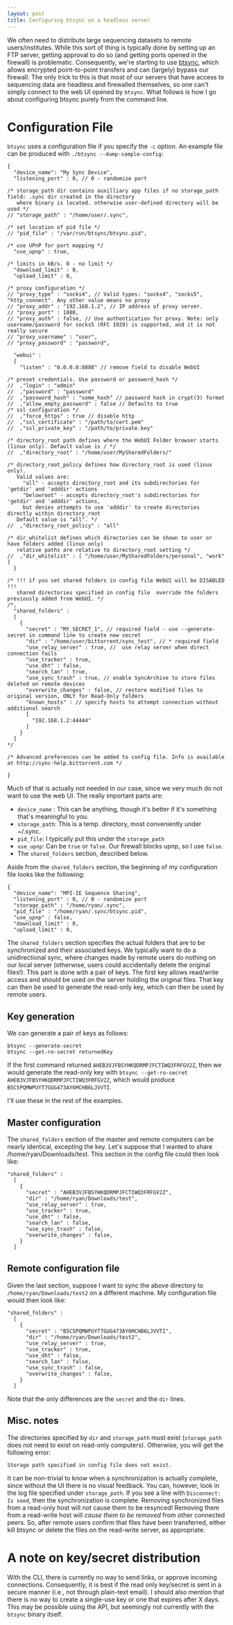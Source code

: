 ```yaml
---
layout: post
title: Configuring btsync on a headless server
---
```


We often need to distribute large sequencing datasets to remote users/institutes. While this sort of thing is typically done by setting up an FTP server, getting approval to do so (and getting ports opened in the firewall) is problematic. Consequently, we're starting to use [btsync](https://www.getsync.com/), which allows encrypted point-to-point transfers and can (largely) bypass our firewall. The only trick to this is that most of our servers that have access to sequencing data are headless and firewalled themselves, so one can't simply connect to the web UI opened by `btsync`. What follows is how I go about configuring btsync purely from the command line.

Configuration File
==================

`btsync` uses a configuration file if you specify the `-c` option. An example file can be produced with `./btsync --dump-sample-config`:

    {
      "device_name": "My Sync Device",
      "listening_port" : 0, // 0 - randomize port
    
    /* storage_path dir contains auxilliary app files if no storage_path field: .sync dir created in the directory
       where binary is located. otherwise user-defined directory will be used */
    // "storage_path" : "/home/user/.sync",
    
    /* set location of pid file */
    // "pid_file" : "/var/run/btsync/btsync.pid",
    
    /* use UPnP for port mapping */
      "use_upnp" : true,
    
    /* limits in kB/s. 0 - no limit */
      "download_limit" : 0,
      "upload_limit" : 0,
    
    /* proxy configuration */
    // "proxy_type" : "socks4", // Valid types: "socks4", "socks5", "http_connect". Any other value means no proxy
    // "proxy_addr" : "192.168.1.2", // IP address of proxy server.
    // "proxy_port" : 1080,
    // "proxy_auth" : false, // Use authentication for proxy. Note: only username/password for socks5 (RFC 1929) is supported, and it is not really secure
    // "proxy_username" : "user",
    // "proxy_password" : "password",

      "webui" :
      {
        "listen" : "0.0.0.0:8888" // remove field to disable WebUI
    
    /* preset credentials. Use password or password_hash */
    //  ,"login" : "admin"
    //  ,"password" : "password"
    //  ,"password_hash" : "some_hash" // password hash in crypt(3) format
    //  ,"allow_empty_password" : false // Defaults to true
    /* ssl configuration */
    //  ,"force_https" : true // disable http
    //  ,"ssl_certificate" : "/path/to/cert.pem"
    //  ,"ssl_private_key" : "/path/to/private.key"
    
    /* directory_root path defines where the WebUI Folder browser starts (linux only). Default value is / */
    //  ,"directory_root" : "/home/user/MySharedFolders/"
    
    /* directory_root_policy defines how directory_root is used (linux only).
       Valid values are:
         "all" - accepts directory_root and its subdirectories for 'getdir' and 'adddir' actions
         "belowroot" - accepts directory_root's subdirectories for 'getdir' and 'adddir' actions,
         but denies attempts to use 'adddir' to create directories directly within directory_root
       Default value is "all". */
    //  ,"directory_root_policy" : "all"
    
    /* dir_whitelist defines which directories can be shown to user or have folders added (linux only)
       relative paths are relative to directory_root setting */
    //  ,"dir_whitelist" : [ "/home/user/MySharedFolders/personal", "work" ]
      }
    
    /* !!! if you set shared folders in config file WebUI will be DISABLED !!!
       shared directories specified in config file  override the folders previously added from WebUI. */
    /*,
      "shared_folders" :
      [
        {
          "secret" : "MY_SECRET_1", // required field - use --generate-secret in command line to create new secret
          "dir" : "/home/user/bittorrent/sync_test", // * required field
          "use_relay_server" : true, //  use relay server when direct connection fails
          "use_tracker" : true,
          "use_dht" : false,
          "search_lan" : true,
          "use_sync_trash" : true, // enable SyncArchive to store files deleted on remote devices
          "overwrite_changes" : false, // restore modified files to original version, ONLY for Read-Only folders
          "known_hosts" : // specify hosts to attempt connection without additional search
          [
            "192.168.1.2:44444"
          ]
        }
      ]
    */
    
    /* Advanced preferences can be added to config file. Info is available at http://sync-help.bittorrent.com */
    
    }

Much of that is actually not needed in our case, since we very much do not want to use the web UI. The really important parts are:

 * `device_name` : This can be anything, though it's better if it's something that's meaningful to you.
 * `storage_path`: This is a temp. directory, most conveniently under ~/.sync.
 * `pid_file`: I typically put this under the `storage_path`
 * `use_upnp`: Can be `true` or `false`. Our firewall blocks upnp, so I use `false`.
 * The `shared_folders` section, described below.

Aside from the `shared_folders` section, the beginning of my configuration file looks like the following:

    {
      "device_name": "MPI-IE Sequence Sharing",
      "listening_port" : 0, // 0 - randomize port
      "storage_path" : "/home/ryan/.sync",
      "pid_file" : "/home/ryan/.sync/btsync.pid",
      "use_upnp" : false,
      "download_limit" : 0,
      "upload_limit" : 0,

The `shared_folders` section specifies the actual folders that are to be synchronized and their associated keys. We typically want to do a unidirectional sync, where changes made by remote users do nothing on our local server (otherwise, users could accidentally delete the original files!). This part is done with a pair of keys. The first key allows read/write access and should be used on the server holding the original files. That key can then be used to generate the read-only key, which can then be used by remote users.

Key generation
--------------

We can generate a pair of keys as follows:

    btsync --generate-secret
    btsync --get-ro-secret returnedKey

If the first command returned `AHEB3VJFBSYHKQDRMPJFCTIWQ3FRFGV2Z`, then we would generate the read-only key with `btsync --get-ro-secret AHEB3VJFBSYHKQDRMPJFCTIWQ3FRFGV2Z`, which would produce `B5C5PQMWPUYT7GUG473AY6MCHB6LJVVTI`.

I'll use these in the rest of the examples.

Master configuration
--------------------

The `shared_folders` section of the master and remote computers can be nearly identical, excepting the key. Let's suppose that I wanted to share /home/ryan/Downloads/test. This section in the config file could then look like:

    "shared_folders" :
      [
        {
          "secret" : "AHEB3VJFBSYHKQDRMPJFCTIWQ3FRFGV2Z",
          "dir" : "/home/ryan/Downloads/test",
          "use_relay_server" : true, 
          "use_tracker" : true,
          "use_dht" : false,
          "search_lan" : false,
          "use_sync_trash" : false,
          "overwrite_changes" : false,
        }
      ]

Remote configuration file
-------------------------

Given the last section, suppose I want to sync the above directory to `/home/ryan/Downloads/test2` on a different machine. My configuration file would then look like:

    "shared_folders" :
      [
        {
          "secret" : "B5C5PQMWPUYT7GUG473AY6MCHB6LJVVTI",
          "dir" : "/home/ryan/Downloads/test2",
          "use_relay_server" : true, 
          "use_tracker" : true,
          "use_dht" : false,
          "search_lan" : false,
          "use_sync_trash" : false,
          "overwrite_changes" : false,
        }
      ]

Note that the only differences are the `secret` and the `dir` lines.

Misc. notes
-----------

The directories specified by `dir` and `storage_path` must exist (`storage_path` does not need to exist on read-only computers). Otherwise, you will get the following error:

    Storage path specified in config file does not exist.

It can be non-trivial to know when a synchronization is actually complete, since without the UI there is no visual feedback. You can, however, look in the log file specified under `storage_path`. If you see a line with `Disconnect: Is seed`, then the synchronization is complete. Removing synchronized files from a read-only host will *not* cause them to be resynced! Removing them from a read-write host will *cause them to be removed* from other connected peers. So, after remote users confirm that files have been transferred, either kill btsync or delete the files on the read-write server, as appropriate.

A note on key/secret distribution
=================================

With the CLI, there is currently no way to send links, or approve incoming connections. Consequently, it is best if the read only key/secret is sent in a secure manner (i.e., not through plain-text email). I should also mention that there is no way to create a single-use key or one that expires after X days. This may be possible using the API, but seemingly not currently with the `btsync` binary itself.
